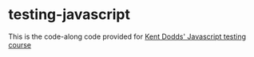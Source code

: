 # testing-javascript

This is the code-along code provided for [Kent Dodds' Javascript testing course](https://testingjavascript.com/)
